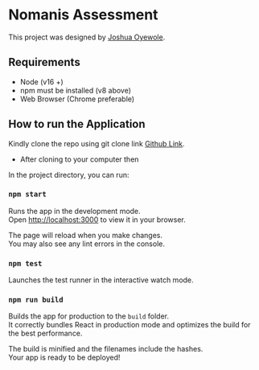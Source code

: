 # Nomanis Assessment

This project was designed by [Joshua Oyewole](https://www.joshuaoyewole.com.ng).

## Requirements

- Node (v16 +)
- npm must be installed (v8 above)
- Web Browser (Chrome preferable)

## How to run the Application

Kindly clone the repo using git clone link [Github Link](https://github.com/JoshuaOyewole/Nominis-assesment.git).

- After cloning to your computer then 

In the project directory, you can run:

### `npm start`

Runs the app in the development mode.\
Open [http://localhost:3000](http://localhost:3000) to view it in your browser.

The page will reload when you make changes.\
You may also see any lint errors in the console.

### `npm test`

Launches the test runner in the interactive watch mode.

### `npm run build`

Builds the app for production to the `build` folder.\
It correctly bundles React in production mode and optimizes the build for the best performance.

The build is minified and the filenames include the hashes.\
Your app is ready to be deployed!

